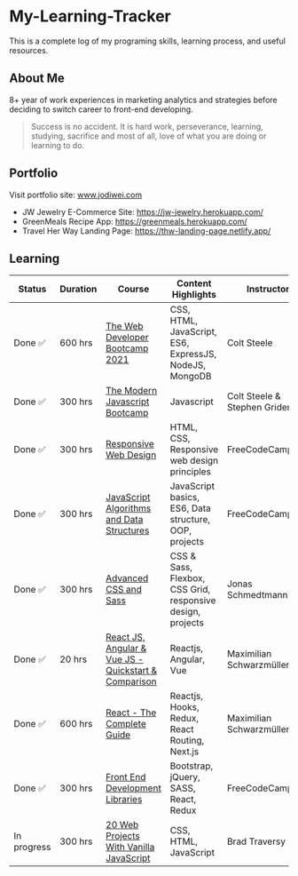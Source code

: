 # My-Learning-Tracker
This is a complete log of my programing skills, learning process, and useful resources.

## About Me
8+ year of work experiences in marketing analytics and strategies before deciding to switch career to front-end developing.  

> Success is no accident. It is hard work, perseverance, learning, studying, sacrifice and most of all, love of what you are doing or learning to do.

## Portfolio
Visit portfolio site: www.jodiwei.com
- JW Jewelry E-Commerce Site: https://jw-jewelry.herokuapp.com/
- GreenMeals Recipe App: https://greenmeals.herokuapp.com/
- Travel Her Way Landing Page: https://thw-landing-page.netlify.app/

## Learning

|    Status     |     Duration     |     Course    |   Content Highlights |  Instructor  |
| ------------- | ------------- | ------------- | ------------- | ------------- |
| Done :white_check_mark: | 600 hrs  | [The Web Developer Bootcamp 2021](https://www.udemy.com/course/the-web-developer-bootcamp/)  | CSS, HTML, JavaScript, ES6, ExpressJS, NodeJS, MongoDB | Colt Steele  |
| Done :white_check_mark: | 300 hrs  | [The Modern Javascript Bootcamp](https://www.udemy.com/course/javascript-beginners-complete-tutorial/)  | Javascript | Colt Steele & Stephen Grider |
| Done :white_check_mark: | 300 hrs  | [Responsive Web Design](https://www.freecodecamp.org/learn/responsive-web-design/)  | HTML, CSS, Responsive web design principles | FreeCodeCamp.org |
| Done :white_check_mark: | 300 hrs  | [JavaScript Algorithms and Data Structures](https://www.freecodecamp.org/learn/javascript-algorithms-and-data-structures/)  | JavaScript basics, ES6, Data structure, OOP, projects| FreeCodeCamp.org |
| Done :white_check_mark: | 300 hrs  | [Advanced CSS and Sass](https://www.udemy.com/course/advanced-css-and-sass/)  | CSS & Sass, Flexbox, CSS Grid, responsive design, projects| Jonas Schmedtmann |
| Done :white_check_mark: | 20 hrs  | [React JS, Angular & Vue JS - Quickstart & Comparison](https://www.udemy.com/course/angular-reactjs-vuejs-quickstart-comparison/)  | Reactjs, Angular, Vue | Maximilian Schwarzmüller |
| Done :white_check_mark: | 600 hrs  | [React - The Complete Guide](https://www.udemy.com/course/react-the-complete-guide-incl-redux/)  | Reactjs, Hooks, Redux, React Routing, Next.js | Maximilian Schwarzmüller |
| Done :white_check_mark: | 300 hrs  | [Front End Development Libraries](https://www.freecodecamp.org/learn/front-end-libraries/)  | Bootstrap, jQuery, SASS, React, Redux| FreeCodeCamp.org |
| In progress | 300 hrs  | [20 Web Projects With Vanilla JavaScript](https://www.udemy.com/course/web-projects-with-vanilla-javascript/)  | CSS, HTML, JavaScript | Brad Traversy |
